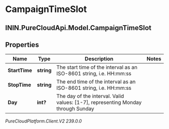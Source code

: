 # CampaignTimeSlot

## ININ.PureCloudApi.Model.CampaignTimeSlot

## Properties

|Name | Type | Description | Notes|
|------------ | ------------- | ------------- | -------------|
| **StartTime** | **string** | The start time of the interval as an ISO-8601 string, i.e. HH:mm:ss | |
| **StopTime** | **string** | The end time of the interval as an ISO-8601 string, i.e. HH:mm:ss | |
| **Day** | **int?** | The day of the interval. Valid values: [1-7], representing Monday through Sunday | |



_PureCloudPlatform.Client.V2 239.0.0_
